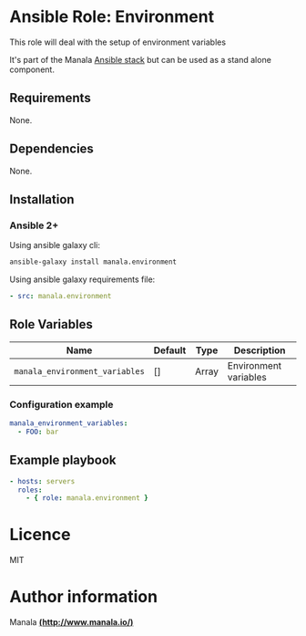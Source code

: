 # Ansible Role: Environment

This role will deal with the setup of environment variables

It's part of the Manala <a href="http://www.manala.io" target="_blank">Ansible stack</a> but can be used as a stand alone component.

## Requirements

None.

## Dependencies

None.

## Installation

### Ansible 2+

Using ansible galaxy cli:

```bash
ansible-galaxy install manala.environment
```

Using ansible galaxy requirements file:

```yaml
- src: manala.environment
```

## Role Variables

| Name                           | Default | Type    | Description            |
| ------------------------------ | ------- | ------- | ---------------------- |
| `manala_environment_variables` | []      | Array   |  Environment variables |

### Configuration example

```yaml
manala_environment_variables:
  - FOO: bar
```

## Example playbook

```yaml
- hosts: servers
  roles:
    - { role: manala.environment }
```

# Licence

MIT

# Author information

Manala [**(http://www.manala.io/)**](http://www.manala.io)
